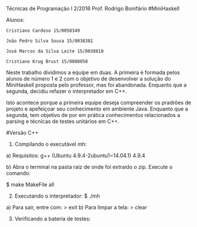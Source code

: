 Técnicas de Programação I 2/2016 Prof. Rodrigo Bonifário
#MiniHaskell

Alunos:

    Cristiano Cardoso 15/0058349

    João Pedro Silva Sousa 15/0038381

    José Marcos da Silva Leite 15/0038810

    Cristiano Krug Brust 15/0008058

Neste trabalho dividimos a equipe em duas. A primeira é formada pelos alunos de número 1 e 2 com o objetivo de desenvolver a solução do MiniHaskell proposta pelo professor, mas foi abandonada. Enquanto que a segunda, decidiu refazer o interpretador em C++.

Isto acontece porque a primeira equipe deseja compreender os pradrões de projeto e apefeiçoar seu conhecimento em ambiente Java. Enquanto que a segunda, tem objetivo de por em prática conhecimentos relacionados a parsing e técnicas de testes unitários em C++.

#Versão C++

1. Compilando o executável mh: 

a) Requisitos:
g++ (Ubuntu 4.9.4-2ubuntu1~14.04.1) 4.9.4

b) Abra o terminal na pasta raiz de onde foi extraido o zip. Execute o comando:

$ make MakeFile all

2. Executando o interpretador: $ ./mh

a) Para sair, entre com: > exit
b) Para limpar a tela: > clear


3. Verificando a bateria de testes:



